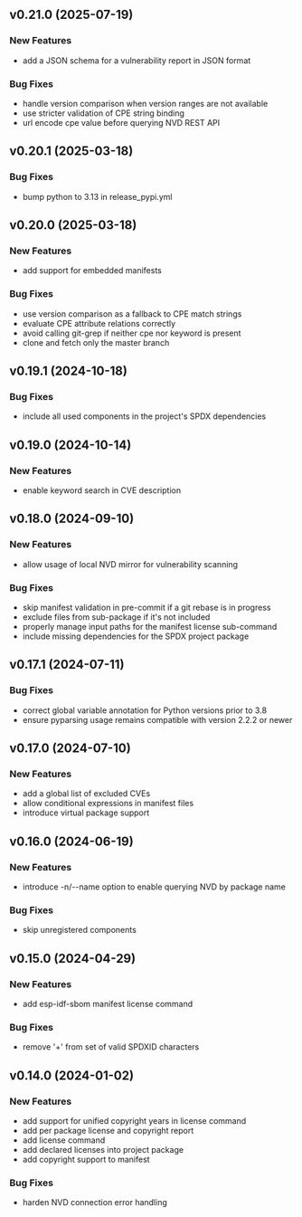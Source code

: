 ## v0.21.0 (2025-07-19)

### New Features

- add a JSON schema for a vulnerability report in JSON format

### Bug Fixes

- handle version comparison when version ranges are not available
- use stricter validation of CPE string binding
- url encode cpe value before querying NVD REST API

## v0.20.1 (2025-03-18)

### Bug Fixes

- bump python to 3.13 in release_pypi.yml

## v0.20.0 (2025-03-18)

### New Features

- add support for embedded manifests

### Bug Fixes

- use version comparison as a fallback to CPE match strings
- evaluate CPE attribute relations correctly
- avoid calling git-grep if neither cpe nor keyword is present
- clone and fetch only the master branch

## v0.19.1 (2024-10-18)

### Bug Fixes

- include all used components in the project's SPDX dependencies

## v0.19.0 (2024-10-14)

### New Features

- enable keyword search in CVE description

## v0.18.0 (2024-09-10)

### New Features

- allow usage of local NVD mirror for vulnerability scanning

### Bug Fixes

- skip manifest validation in pre-commit if a git rebase is in progress
- exclude files from sub-package if it's not included
- properly manage input paths for the manifest license sub-command
- include missing dependencies for the SPDX project package

## v0.17.1 (2024-07-11)

### Bug Fixes

- correct global variable annotation for Python versions prior to 3.8
- ensure pyparsing usage remains compatible with version 2.2.2 or newer

## v0.17.0 (2024-07-10)

### New Features

- add a global list of excluded CVEs
- allow conditional expressions in manifest files
- introduce virtual package support

## v0.16.0 (2024-06-19)

### New Features

- introduce -n/--name option to enable querying NVD by package name

### Bug Fixes

- skip unregistered components

## v0.15.0 (2024-04-29)

### New Features

- add esp-idf-sbom manifest license command

### Bug Fixes

- remove '+' from set of valid SPDXID characters

## v0.14.0 (2024-01-02)

### New Features

- add support for unified copyright years in license command
- add per package license and copyright report
- add license command
- add declared licenses into project package
- add copyright support to manifest

### Bug Fixes

- harden NVD connection error handling
